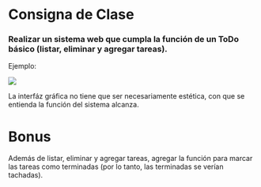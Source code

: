 # Consigna de Clase

### Realizar un sistema web que cumpla la función de un ToDo básico (listar, eliminar y agregar tareas).

Ejemplo:

![](https://i.pinimg.com/originals/c5/78/1d/c5781d72c1298dc869b74702b4ee42a0.png)

La interfáz gráfica no tiene que ser necesariamente estética, con que se entienda la función del sistema alcanza.

# Bonus

Además de listar, eliminar y agregar tareas, agregar la función para marcar las tareas como terminadas (por lo tanto, las terminadas se verían tachadas).